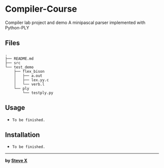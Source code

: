 # Compiler-Course
Compiler lab project and demo
A minipascal parser implemented with Python-PLY

## Files
```
.
├── README.md
├── src
└── test_demo
    ├── flex_bison
    │   ├── a.out
    │   ├── lex.yy.c
    │   └── verb.l
    └── ply
        └── testply.py
```

## Usage
- `To be finished.`

## Installation
- `To be finished.`



---
**by [Steve X](https://github.com/Steve-Xyh)**
